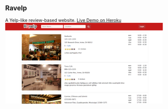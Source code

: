 Ravelp 
------
A Yelp-like review-based website. 
[Live Demo on Heroku](https://ravelp.herokuapp.com/) 
![Ravelp](https://github.com/chunyenHuang/ravelp/blob/master/screenshot.png) 
